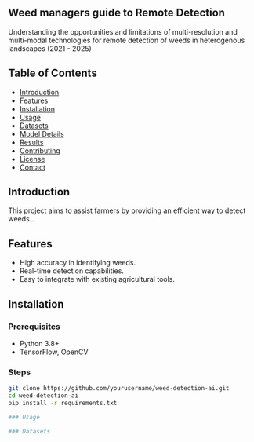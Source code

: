 ## Weed managers guide to Remote Detection
Understanding the opportunities and limitations of multi-resolution and multi-modal technologies for remote detection of weeds in heterogenous landscapes (2021 - 2025)

## Table of Contents
- [Introduction](#introduction)
- [Features](#features)
- [Installation](#installation)
- [Usage](#usage)
- [Datasets](#datasets)
- [Model Details](#model-details)
- [Results](#results)
- [Contributing](#contributing)
- [License](#license)
- [Contact](#contact)

## Introduction
This project aims to assist farmers by providing an efficient way to detect weeds...

## Features
- High accuracy in identifying weeds.
- Real-time detection capabilities.
- Easy to integrate with existing agricultural tools.

## Installation
### Prerequisites
- Python 3.8+
- TensorFlow, OpenCV

### Steps
```bash
git clone https://github.com/yourusername/weed-detection-ai.git
cd weed-detection-ai
pip install -r requirements.txt

### Usage

### Datasets



